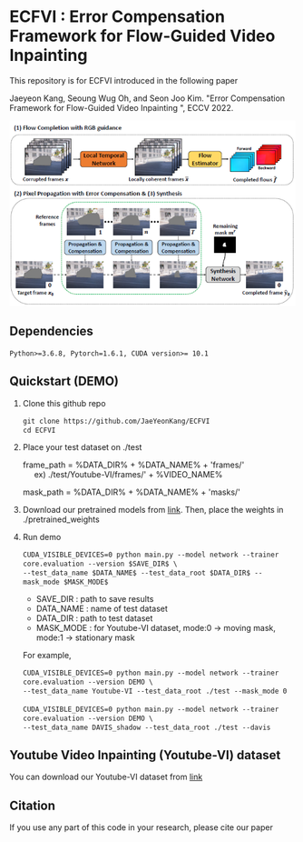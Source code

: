 # ECFVI : Error Compensation Framework for Flow-Guided Video Inpainting 

This repository is for ECFVI introduced in the following paper

Jaeyeon Kang, Seoung Wug Oh, and Seon Joo Kim. "Error Compensation Framework for Flow-Guided Video Inpainting ", ECCV 2022.


![Alt text](/imgs/overview.PNG)

## Dependencies

    Python>=3.6.8, Pytorch=1.6.1, CUDA version>= 10.1 


## Quickstart (DEMO)

1. Clone this github repo

       git clone https://github.com/JaeYeonKang/ECFVI
       cd ECFVI
        
        
 2. Place your test dataset on ./test
        
      frame_path = %DATA_DIR% + %DATA_NAME% + 'frames/'       
      &nbsp;&nbsp;&nbsp;&nbsp; ex) ./test/Youtube-VI/frames/' + %VIDEO_NAME%
      
      mask_path = %DATA_DIR% + %DATA_NAME% + 'masks/'  
        
 
 3. Download our pretrained models from [link](https://drive.google.com/file/d/1SGU5RIIXzIdInLDQRQiZrU517BbQdSzX/view?usp=sharing). Then, place the weights in ./pretrained_weights
 
 
 4. Run demo
           
        CUDA_VISIBLE_DEVICES=0 python main.py --model network --trainer core.evaluation --version $SAVE_DIR$ \
        --test_data_name $DATA_NAME$ --test_data_root $DATA_DIR$ --mask_mode $MASK_MODE$ 
        
        
      + SAVE_DIR : path to save results
      + DATA_NAME : name of test dataset 
      + DATA_DIR : path to test dataset
      + MASK_MODE : for Youtube-VI dataset, mode:0 -> moving mask, mode:1 -> stationary mask
 
      For example,
        
        CUDA_VISIBLE_DEVICES=0 python main.py --model network --trainer core.evaluation --version DEMO \
        --test_data_name Youtube-VI --test_data_root ./test --mask_mode 0
        
        CUDA_VISIBLE_DEVICES=0 python main.py --model network --trainer core.evaluation --version DEMO \
        --test_data_name DAVIS_shadow --test_data_root ./test --davis
        
        
 ## Youtube Video Inpainting (Youtube-VI) dataset
 

You can download our Youtube-VI dataset from [link](https://drive.google.com/file/d/1aWXbSkzppXhlwlkVctsYrjm5pXDUvOAe/view?usp=sharing)


## Citation

If you use any part of this code in your research, please cite our paper

